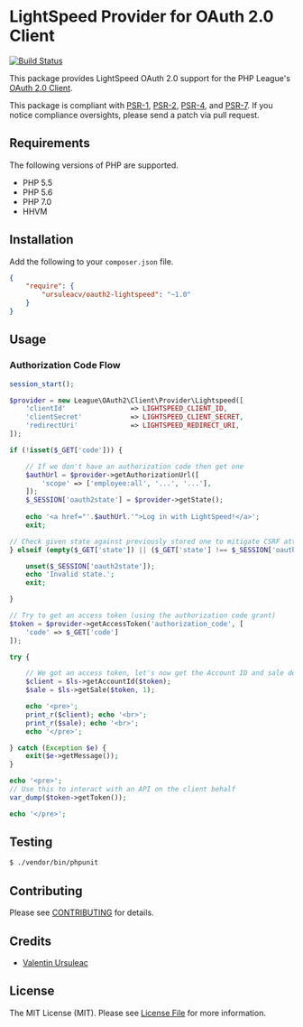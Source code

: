 # LightSpeed Provider for OAuth 2.0 Client

[![Build Status](https://travis-ci.org/ursuleacv/oauth2-lightspeed.png?branch=master)](https://travis-ci.org/ursuleacv/oauth2-lightspeed)

This package provides LightSpeed OAuth 2.0 support for the PHP League's [OAuth 2.0 Client](https://github.com/thephpleague/oauth2-client).

This package is compliant with [PSR-1][], [PSR-2][], [PSR-4][], and [PSR-7][]. If you notice compliance oversights, please send a patch via pull request.

[PSR-1]: https://github.com/php-fig/fig-standards/blob/master/accepted/PSR-1-basic-coding-standard.md
[PSR-2]: https://github.com/php-fig/fig-standards/blob/master/accepted/PSR-2-coding-style-guide.md
[PSR-4]: https://github.com/php-fig/fig-standards/blob/master/accepted/PSR-4-autoloader.md
[PSR-7]: https://github.com/php-fig/fig-standards/blob/master/accepted/PSR-7-http-message.md


## Requirements

The following versions of PHP are supported.

* PHP 5.5
* PHP 5.6
* PHP 7.0
* HHVM

## Installation

Add the following to your `composer.json` file.

```json
{
    "require": {
        "ursuleacv/oauth2-lightspeed": "~1.0"
    }
}
```

## Usage

### Authorization Code Flow

```php
session_start();

$provider = new League\OAuth2\Client\Provider\Lightspeed([
    'clientId'                => LIGHTSPEED_CLIENT_ID,
    'clientSecret'            => LIGHTSPEED_CLIENT_SECRET,
    'redirectUri'             => LIGHTSPEED_REDIRECT_URI,
]);

if (!isset($_GET['code'])) {

    // If we don't have an authorization code then get one
    $authUrl = $provider->getAuthorizationUrl([
        'scope' => ['employee:all', '...', '...'],
    ]);
    $_SESSION['oauth2state'] = $provider->getState();
    
    echo '<a href="'.$authUrl.'">Log in with LightSpeed!</a>';
    exit;

// Check given state against previously stored one to mitigate CSRF attack
} elseif (empty($_GET['state']) || ($_GET['state'] !== $_SESSION['oauth2state'])) {

    unset($_SESSION['oauth2state']);
    echo 'Invalid state.';
    exit;

}

// Try to get an access token (using the authorization code grant)
$token = $provider->getAccessToken('authorization_code', [
    'code' => $_GET['code']
]);

try {

    // We got an access token, let's now get the Account ID and sale details
    $client = $ls->getAccountId($token);
    $sale = $ls->getSale($token, 1);

    echo '<pre>';
    print_r($client); echo '<br>';
    print_r($sale); echo '<br>';
    echo '</pre>';

} catch (Exception $e) {
    exit($e->getMessage());
}

echo '<pre>';
// Use this to interact with an API on the client behalf
var_dump($token->getToken());

echo '</pre>';
```

## Testing

``` bash
$ ./vendor/bin/phpunit
```

## Contributing

Please see [CONTRIBUTING](https://github.com/ursuleacv/oauth2-lightspeed/blob/master/CONTRIBUTING.md) for details.


## Credits

- [Valentin Ursuleac](https://github.com/ursuleacv)

## License

The MIT License (MIT). Please see [License File](https://github.com/ursuleacv/oauth2-lightspeed/blob/master/LICENSE) for more information.

